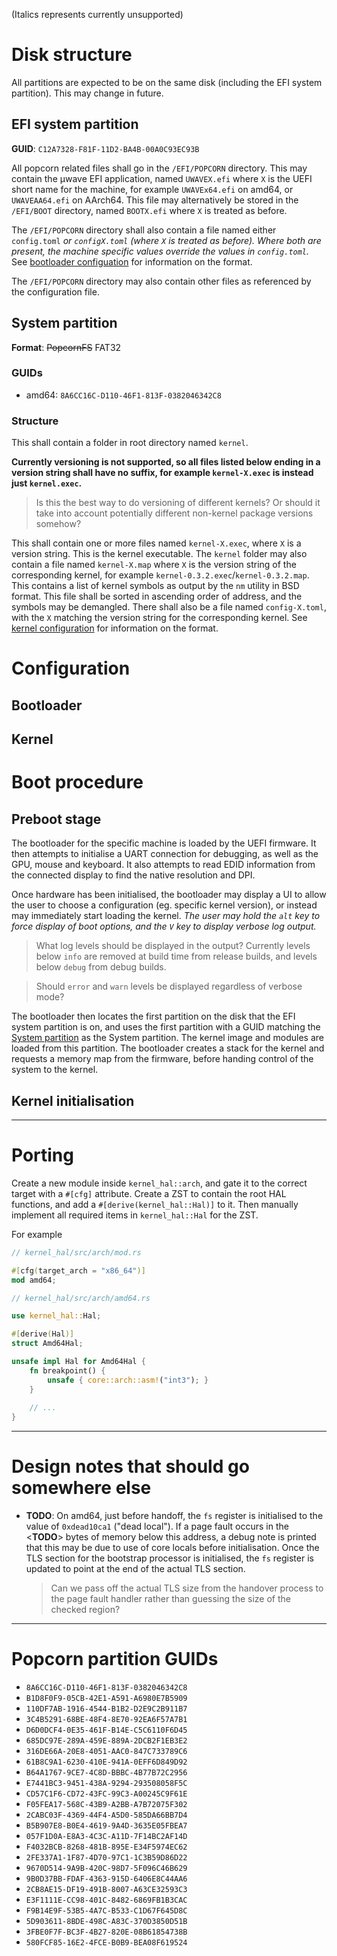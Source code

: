 (Italics represents currently unsupported)

# Disk structure

All partitions are expected to be on the same disk (including the EFI system partition). This may change in future.

## EFI system partition

**GUID**: `C12A7328-F81F-11D2-BA4B-00A0C93EC93B`

All popcorn related files shall go in the `/EFI/POPCORN` directory. This may contain the μwave EFI application, named `UWAVEX.efi` where `X` is the UEFI short name for the machine, for example `UWAVEx64.efi` on amd64, or `UWAVEAA64.efi` on AArch64. This file may alternatively be stored in the `/EFI/BOOT` directory, named `BOOTX.efi` where `X` is treated as before.

The `/EFI/POPCORN` directory shall also contain a file named either `config.toml` *or `configX.toml` (where `X` is treated as before). Where both are present, the machine specific values override the values in `config.toml`.* See [bootloader configuation](#bootloader) for information on the format.

The `/EFI/POPCORN` directory may also contain other files as referenced by the configuration file.

## System partition

**Format**: ~~PopcornFS~~ FAT32

### GUIDs

- amd64: `8A6CC16C-D110-46F1-813F-0382046342C8`

### Structure

This shall contain a folder in root directory named `kernel`.

**Currently versioning is not supported, so all files listed below ending in a version string shall have no suffix, for example `kernel-X.exec` is instead just `kernel.exec`.**

> Is this the best way to do versioning of different kernels? Or should it take into account potentially different non-kernel package versions somehow?

This shall contain one or more files named `kernel-X.exec`, where `X` is a version string. This is the kernel executable. The `kernel` folder may also contain a file named `kernel-X.map` where `X` is the version string of the corresponding kernel, for example `kernel-0.3.2.exec`/`kernel-0.3.2.map`. This contains a list of kernel symbols as output by the `nm` utility in BSD format. This file shall be sorted in ascending order of address, and the symbols may be demangled. There shall also be a file named `config-X.toml`, with the `X` matching the version string for the corresponding kernel. See [kernel configuration](#kernel) for information on the format.

# Configuration

## Bootloader

## Kernel

# Boot procedure

## Preboot stage

The bootloader for the specific machine is loaded by the UEFI firmware. It then attempts to initialise a UART connection for debugging, as well as the GPU, mouse and keyboard. It also attempts to read EDID information from the connected display to find the native resolution and DPI.

Once hardware has been initialised, the bootloader may display a UI to allow the user to choose a configuration (eg. specific kernel version), or instead may immediately start loading the kernel. *The user may hold the `alt` key to force display of boot options, and the `V` key to display verbose log output.*

> What log levels should be displayed in the output? Currently levels below `info` are removed at build time from release builds, and levels below `debug` from debug builds.

> Should `error` and `warn` levels be displayed regardless of verbose mode?

The bootloader then locates the first partition on the disk that the EFI system partition is on, and uses the first partition with a GUID matching the [System partition](#system-partition) as the System partition. The kernel image and modules are loaded from this partition. The bootloader creates a stack for the kernel and requests a memory map from the firmware, before handing control of the system to the kernel.

## Kernel initialisation

---

# Porting

Create a new module inside `kernel_hal::arch`, and gate it to the correct target with a `#[cfg]` attribute. Create a ZST to contain the root HAL functions, and add a `#[derive(kernel_hal::Hal)]` to it. Then manually implement all required items in `kernel_hal::Hal` for the ZST.

For example
```rust
// kernel_hal/src/arch/mod.rs

#[cfg(target_arch = "x86_64")]
mod amd64;

// kernel_hal/src/arch/amd64.rs

use kernel_hal::Hal;

#[derive(Hal)]
struct Amd64Hal;

unsafe impl Hal for Amd64Hal {
    fn breakpoint() {
        unsafe { core::arch::asm!("int3"); }
    }
    
    // ...
}

```

---

# Design notes that should go somewhere else

- **TODO**: On amd64, just before handoff, the `fs` register is initialised to the value of `0xdead10ca1` ("dead local"). If a page fault occurs in the <**TODO**> bytes of memory below this address, a debug note is printed that this may be due to use of core locals before initialisation. Once the TLS section for the bootstrap processor is initialised, the `fs` register is updated to point at the end of the actual TLS section.
  > Can we pass off the actual TLS size from the handover process to the page fault handler rather than guessing the size of the checked region?

---

# Popcorn partition GUIDs
- `8A6CC16C-D110-46F1-813F-0382046342C8`
- `B1D8F0F9-05CB-42E1-A591-A6980E7B5909`
- `110DF7AB-1916-4544-B1B2-D2E9C2B911B7`
- `3C4B5291-68BE-48F4-8E70-92EA6F57A7B1`
- `D6D0DCF4-0E35-461F-B14E-C5C6110F6D45`
- `685DC97E-289A-459E-889A-2DCB2F1EB3E2`
- `316DE66A-20E8-4051-AAC0-847C733789C6`
- `61B8C9A1-6230-410E-941A-0EFF6D849D92`
- `B64A1767-9CE7-4C8D-BBBC-4B77B72C2956`
- `E7441BC3-9451-438A-9294-293508058F5C`
- `CD57C1F6-CD72-43FC-99C3-A00245C9F61E`
- `F05FEA17-568C-43B9-A2BB-A7B72075F302`
- `2CABC03F-4369-44F4-A5D0-585DA66BB7D4`
- `B5B907E8-B0E4-4619-9A4D-3635E05FBEA7`
- `057F1D0A-E8A3-4C3C-A11D-7F14BC2AF14D`
- `F4032BCB-8268-481B-895E-E34F5974EC62`
- `2FE337A1-1F87-4D70-97C1-1C3B59D86D22`
- `9670D514-9A9B-420C-98D7-5F096C46B629`
- `9B0D37BB-FDAF-4363-915D-6406E8C44AA6`
- `2CB8AE15-DF19-491B-8007-A63CE32593C3`
- `E3F1111E-CC98-401C-8482-6869FB1B3CAC`
- `F9B14E9F-53B5-4A7C-B533-C1D67F645D8C`
- `5D903611-8BDE-498C-A83C-370D3850D51B`
- `3FBE0F7F-BC3F-4B27-820E-08B61854738B`
- `580FCF85-16E2-4FCE-B0B9-BEA08F619524`
